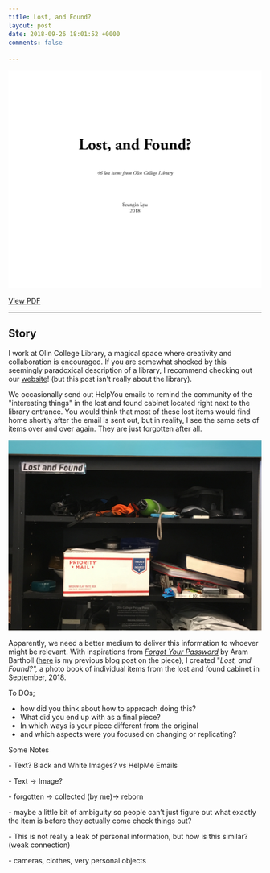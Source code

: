 ```yaml
---
title: Lost, and Found?
layout: post
date: 2018-09-26 18:01:52 +0000
comments: false

---
```

![](/uploads/lost_and_found.png)

[View PDF](https://seungin-lyu.com/uploads/lost_and_found.pdf)

<hr>

## Story

I work at Olin College Library, a magical space where creativity and collaboration is encouraged. If you are somewhat shocked by this seemingly paradoxical description of a library, I recommend checking out our [website](http://library.olin.edu/)! (but this post isn't really about the library).

We occasionally send out HelpYou emails to remind the community of the "interesting things" in the lost and found cabinet located right next to the library entrance. You would think that most of these lost items would find home shortly after the email is sent out, but in reality, I see the same sets of items over and over again. They are just forgotten after all.

![](/uploads/IMG_3413.jpg)

Apparently, we need a better medium to deliver this information to whoever might be relevant. With inspirations from [_Forgot Your Password_](https://arambartholl.com/forgot-your-password/) by Aram Bartholl ([here](https://seungin-lyu.com/2018/09/15/thoughts-on-forgot-your-password-by-aram-bartholl.html) is my previous blog post on the piece), I created "_Lost, and Found?",_ a photo book of individual items from the lost and found cabinet in September, 2018.

To DOs;

* how did you think about how to approach doing this?
* What did you end up with as a final piece?
* In which ways is your piece different from the original
* and which aspects were you focused on changing or replicating?

Some Notes

\- Text? Black and White Images? vs HelpMe Emails

\- Text -> Image?

\- forgotten -> collected (by me)-> reborn

\- maybe a little bit of ambiguity so people can’t just figure out what exactly the item is before they actually come check things out?

\- This is not really a leak of personal information, but how is this similar? (weak connection)

\- cameras, clothes, very personal objects